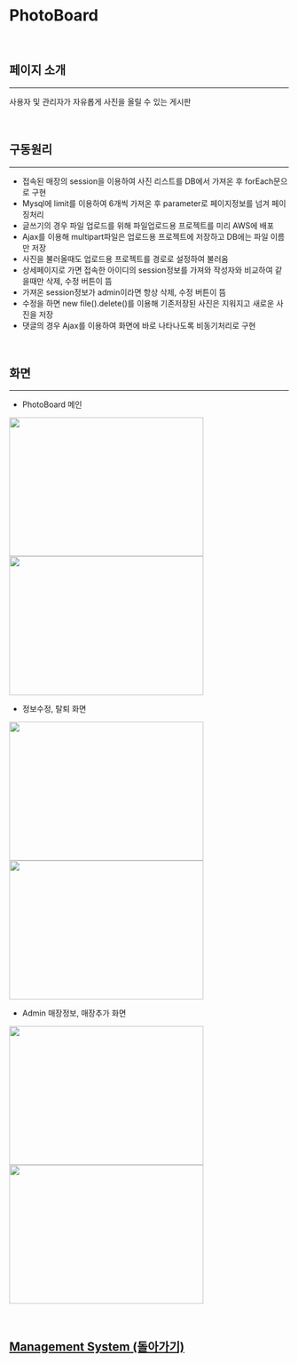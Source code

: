 # PhotoBoard

<br>

## 페이지 소개

<hr>

사용자 및 관리자가 자유롭게 사진을 올릴 수 있는 게시판

<br>

## 구동원리

<hr>
 
 - 접속된 매장의 session을 이용하여 사진 리스트를 DB에서 가져온 후 forEach문으로 구현
 - Mysql에 limit를 이용하여 6개씩 가져온 후 parameter로 페이지정보를 넘겨 페이징처리
 - 글쓰기의 경우 파일 업로드를 위해 파일업로드용 프로젝트를 미리 AWS에 배포
 - Ajax를 이용해 multipart파일은 업로드용 프로젝트에 저장하고 DB에는 파일 이름만 저장
 - 사진을 불러올때도 업로드용 프로젝트를 경로로 설정하여 불러옴
 - 상세페이지로 가면 접속한 아이디의 session정보를 가져와 작성자와 비교하여 같을때만 삭제, 수정 버튼이 뜸
 - 가져온 session정보가 admin이라면 항상 삭제, 수정 버튼이 뜸
 - 수정을 하면 new file().delete()를 이용해 기존저장된 사진은 지워지고 새로운 사진을 저장
 - 댓글의 경우 Ajax를 이용하여 화면에 바로 나타나도록 비동기처리로 구현
 
<br>
 
## 화면

<hr>

 - PhotoBoard 메인
 
 
<img width = "350px" height = "250px" src = "https://user-images.githubusercontent.com/42988982/49782463-c8591c80-fd59-11e8-9469-2ebbb6c970f2.PNG"> <img width = "350px" height = "250px" src = "https://user-images.githubusercontent.com/42988982/49782617-4c130900-fd5a-11e8-8837-d633e1f78016.PNG">


 - 정보수정, 탈퇴 화면
 
 
<img width = "350px" height = "250px" src = "https://user-images.githubusercontent.com/42988982/49773432-6cc86800-fd34-11e8-9ed0-714885988b12.PNG"> <img width = "350px" height = "250px" src = "https://user-images.githubusercontent.com/42988982/49773475-aa2cf580-fd34-11e8-9e8e-3c3f1c23bb97.PNG">
 
 
 - Admin 매장정보, 매장추가 화면
 
 
<img width = "350px" height = "250px" src = "https://user-images.githubusercontent.com/42988982/49773529-dc3e5780-fd34-11e8-8b7d-4e86b68c357e.png"> <img width = "350px" height = "250px" src = "https://user-images.githubusercontent.com/42988982/49773532-de081b00-fd34-11e8-85b0-874c3b0b5c09.PNG"> 

<br>

## [Management System (돌아가기)](../README.md#상세-기능-및-화면) <br>



